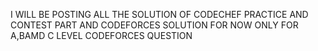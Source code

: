 I WILL BE POSTING ALL THE SOLUTION OF CODECHEF PRACTICE AND CONTEST PART AND CODEFORCES SOLUTION FOR NOW ONLY FOR A,BAMD C LEVEL CODEFORCES QUESTION
